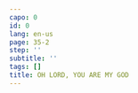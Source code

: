 ```yaml
---
capo: 0
id: 0
lang: en-us
page: 35-2
step: ''
subtitle: ''
tags: []
title: OH LORD, YOU ARE MY GOD
---
```

